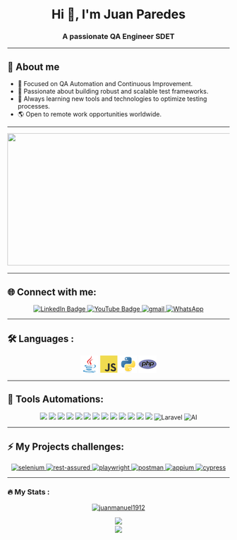 <h1 align="center">Hi 👋, I'm Juan Paredes</h1>
<h3 align="center">A passionate QA Engineer SDET</h3>

---

## 🚀 About me
- 🔎 Focused on QA Automation and Continuous Improvement.
- 🧪 Passionate about building robust and scalable test frameworks.
- 💬 Always learning new tools and technologies to optimize testing processes.
- 🌎 Open to remote work opportunities worldwide.



---
<div align="center">
<img src="https://media1.giphy.com/media/v1.Y2lkPTc5MGI3NjExdTNwdGR4czZwZzJwYXRxZmM2ZjdqMm1scngyM3lweGE5cDljcGZwNiZlcD12MV9pbnRlcm5hbF9naWZfYnlfaWQmY3Q9Zw/mWK6qsWFY6w5xMKG5D/giphy.gif" width="600" height="300"/>
</div>

---

## 🌐 Connect with me:

<p align="center">
  <a href="https://www.linkedin.com/in/juan-manuel-paredes-goicochea/" target="_blank">
    <img src="https://img.shields.io/badge/LinkedIn-blue?style=for-the-badge&logo=linkedin&logoColor=white" alt="LinkedIn Badge"/>
  </a>
  <a href="https://www.youtube.com/@Simpletesting-qa" target="_blank">
    <img src="https://img.shields.io/badge/YouTube-red?style=for-the-badge&logo=youtube&logoColor=white" alt="YouTube Badge"/>
  </a>
   </a>
  <a href="mailto:juanmanuel1912@gmail.com" target="_blank">
    <img src="https://img.shields.io/badge/Gmail-red?style=for-the-badge&logo=gmail&logoColor=white" alt="gmail"/>
  </a>
<a href="https://wa.me/51938920082" target="_blank">
  <img src="https://img.shields.io/badge/WhatsApp-green?style=for-the-badge&logo=whatsapp&logoColor=white" alt="WhatsApp" />
</a>
</p>

---

## 🛠️ Languages :

<p align="center">
  <img src="https://raw.githubusercontent.com/devicons/devicon/master/icons/java/java-original.svg" alt="Java" width="40" height="40"/>
  <img src="https://raw.githubusercontent.com/devicons/devicon/master/icons/javascript/javascript-original.svg" alt="JavaScript" width="40" height="40"/>
  <img src="https://raw.githubusercontent.com/devicons/devicon/master/icons/python/python-original.svg" alt="Python" width="40" height="40"/>
  <img src="https://raw.githubusercontent.com/devicons/devicon/master/icons/php/php-original.svg" alt="PHP" width="40" height="40"/>

  <!-- Agrega aquí más iconos si quieres -->
</p>

---

## 🐞 Tools Automations:

<p align="center">
   <img src="https://img.shields.io/badge/Selenium-43B02A?style=for-the-badge&logo=selenium&logoColor=white"/>
  <img src="https://img.shields.io/badge/Playwright-2EAD33?style=for-the-badge&logo=playwright&logoColor=white"/>
  <img src="https://img.shields.io/badge/Cypress-17202C?style=for-the-badge&logo=cypress&logoColor=white"/>
  <img src="https://img.shields.io/badge/Appium-6AB4F8?style=for-the-badge&logo=appium&logoColor=white"/>
  <img src="https://img.shields.io/badge/Cucumber-23D96C?style=for-the-badge&logo=cucumber&logoColor=white"/>
  <img src="https://img.shields.io/badge/MongoDB-4EA94B?style=for-the-badge&logo=mongodb&logoColor=white"/>
  <img src="https://img.shields.io/badge/REST%20Assured-6DB33F?style=for-the-badge"/>
  <img src="https://img.shields.io/badge/Jenkins-D24939?style=for-the-badge&logo=jenkins&logoColor=white"/>
  <img src="https://img.shields.io/badge/Docker-2496ED?style=for-the-badge&logo=docker&logoColor=white"/>
  <img src="https://img.shields.io/badge/Git-F05032?style=for-the-badge&logo=git&logoColor=white"/>
  <img src="https://img.shields.io/badge/Postman-FF6C37?style=for-the-badge&logo=postman&logoColor=white"/>
  <img src="https://img.shields.io/badge/TestNG-FFB13B?style=for-the-badge"/>
  <img src="https://img.shields.io/badge/Maven-C71A36?style=for-the-badge&logo=apachemaven&logoColor=white"/>
  <img src="https://img.shields.io/badge/Laravel-EF4135?style=for-the-badge&logo=laravel&logoColor=white" alt="Laravel"/>
<img src="https://img.shields.io/badge/AI-000000?style=for-the-badge&logo=openai&logoColor=white" alt="AI"/>



  <!-- Agrega aquí más iconos si quieres -->
</p>

---

## ⚡ My Projects challenges:


<p align="center">
  <a href="https://github.com/juanmanuel1912/selenium-ecommerce/tree/master/src" target="project selenium">
    <img src="https://img.shields.io/badge/Selenium-43B02A?style=for-the-badge&logo=selenium&logoColor=white" alt="selenium"/>
  </a>
  <a href="https://github.com/juanmanuel1912/playwright_api_automation" target="_blank">
    <img src="https://img.shields.io/badge/REST%20Assured-6DB33F?style=for-the-badge" alt="rest-assured"/>
  </a>
  <a href="https://github.com/juanmanuel1912/automation_playwright" target="_blank">
    <img src="https://img.shields.io/badge/Playwright-2EAD33?style=for-the-badge&logo=playwright&logoColor=white" alt="playwright"/>
  </a>
    <a href="https://www.youtube.com/@Simpletesting-qa" target="_blank">
    <img src="https://github.com/juanmanuel1912/playwright_api_automation" alt="postman"/>
  </a>
  <a href="https://github.com/juanmanuel1912/selenium-ecommerce/tree/master/src" target="_blank">
    <img src="https://img.shields.io/badge/Appium-6AB4F8?style=for-the-badge&logo=appium&logoColor=white" alt="appium"/>
  </a>
    <a href="https://github.com/juanmanuel1912/project2-cypress" target="_blank">
    <img src="https://img.shields.io/badge/Cypress-17202C?style=for-the-badge&logo=cypress&logoColor=white" alt="cypress"/>
  </a>
</p>


---


### :fire: My Stats :

<p align="center">
  <a href="https://github.com/ryo-ma/github-profile-trophy">
    <img src="https://github-profile-trophy.vercel.app/?username=juanmanuel1912" alt="juanmanuel1912" />
  </a>
</p>

<div align="center">
  <img src="http://github-readme-streak-stats.herokuapp.com/?user=juanmanuel1912&theme=dark&background=000000" width="600" />
</div>

<div align="center">
  <img src="https://github-readme-stats.vercel.app/api/top-langs/?username=juanmanuel1912&layout=compact&theme=vision-friendly-dark" width="600" />
</div>

